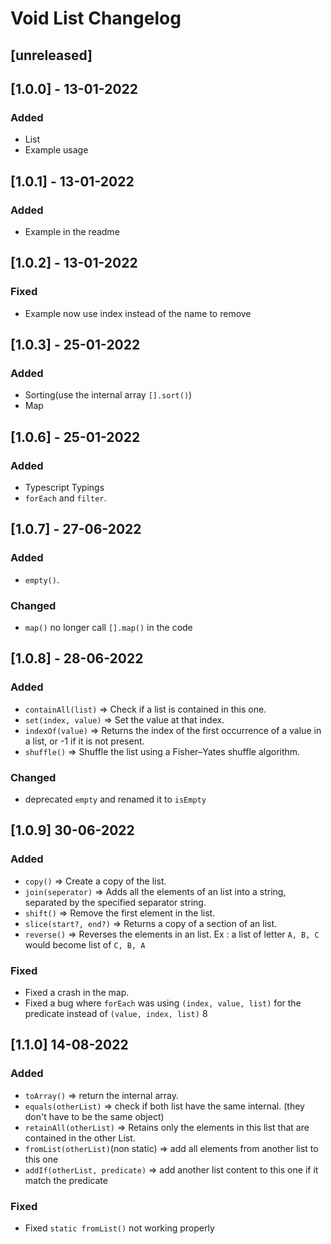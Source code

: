 # Void List Changelog

## [unreleased]

## [1.0.0] - 13-01-2022

### Added
- List
- Example usage

## [1.0.1] - 13-01-2022

### Added
- Example in the readme

## [1.0.2] - 13-01-2022

### Fixed
- Example now use index instead of the name to remove

## [1.0.3] - 25-01-2022

### Added
- Sorting(use the internal array `[].sort()`)
- Map

## [1.0.6] - 25-01-2022

### Added
- Typescript Typings
- `forEach` and `filter`.

## [1.0.7] - 27-06-2022

### Added
- `empty()`.

### Changed
- `map()` no longer call `[].map()` in the code

## [1.0.8] - 28-06-2022

### Added
- `containAll(list)` => Check if a list is contained in this one.
- `set(index, value)` => Set the value at that index.
- `indexOf(value)` => Returns the index of the first occurrence of a value in a list, or -1 if it is not present.
- `shuffle()` => Shuffle the list using a Fisher–Yates shuffle algorithm.

### Changed
- deprecated `empty` and renamed it to `isEmpty`

## [1.0.9] 30-06-2022

### Added
- `copy()` => Create a copy of the list.
- `join(seperator)` => Adds all the elements of an list into a string, separated by the specified separator string.
- `shift()` => Remove the first element in the list.
- `slice(start?, end?)` => Returns a copy of a section of an list. 
- `reverse()` => Reverses the elements in an list. Ex : a list of letter `A, B, C` would become list of `C, B, A`

### Fixed
- Fixed a crash in the map.
- Fixed a bug where `forEach` was using `(index, value, list)` for the predicate instead of `(value, index, list)`
8
## [1.1.0] 14-08-2022

### Added
- `toArray()` => return the internal array.
- `equals(otherList)` => check if both list have the same internal. (they don't have to be the same object)
- `retainAll(otherList)` => Retains only the elements in this list that are contained in the other List.
- `fromList(otherList)`(non static) => add all elements from another list to this one
- `addIf(otherList, predicate)` => add another list content to this one if it match the predicate

### Fixed
- Fixed `static fromList()` not working properly